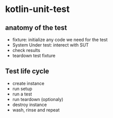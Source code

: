 # kotlin-unit-test

## anatomy of the test
- fixture: initialize any code we need for the test 
- System Under test: interect with SUT
- check results
- teardown test fixture


## Test life cycle
- create instance
- run setup
- run a test
- run teardown (optionaly)
- destroy instance
- wash, rinse and repeat
